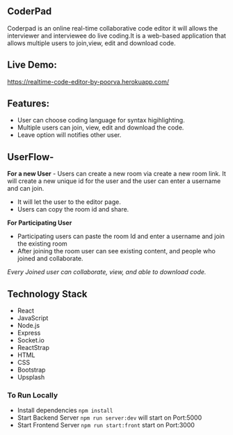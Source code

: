 ## CoderPad

Coderpad is an online real-time collaborative code editor it will allows the interviewer and interviewee do live coding.It is a web-based application that allows multiple users to join,view, edit and download code.

## Live Demo:

https://realtime-code-editor-by-poorva.herokuapp.com/

## Features:

- User can choose coding language for syntax higihlighting.
- Multiple users can join, view, edit and download the code.
- Leave option will notifies other user.

## UserFlow-

**For a new User** -
Users can create a new room via create a new room link. It will create a new unique id for the user and the user can enter a username and can join.

- It will let the user to the editor page.
- Users can copy the room id and share.

**For Participating User**
- Participating users can paste the room Id and enter a username and join the existing room
- After joining the room user can see existing content, and people who joined and collaborate.

_Every Joined user can collaborate, view, and able to download code._

## Technology Stack

- React
- JavaScript
- Node.js
- Express
- Socket.io
- ReactStrap
- HTML
- CSS
- Bootstrap
- Upsplash

### To Run Locally

- Install dependencies `npm install`
- Start Backend Server `npm run server:dev` will start on Port:5000
- Start Frontend Server `npm run start:front` start on Port:3000
